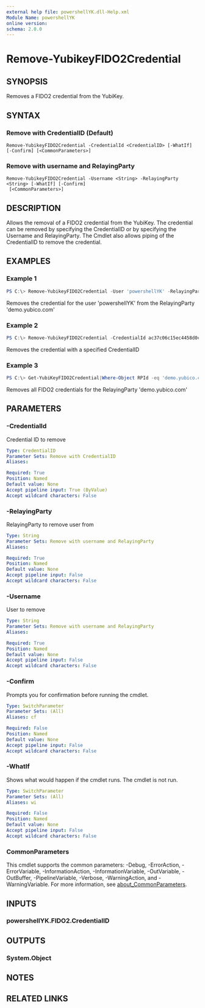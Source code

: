 ```yaml
---
external help file: powershellYK.dll-Help.xml
Module Name: powershellYK
online version:
schema: 2.0.0
---
```


# Remove-YubikeyFIDO2Credential

## SYNOPSIS
Removes a FIDO2 credential from the YubiKey.

## SYNTAX

### Remove with CredentialID (Default)
```
Remove-YubikeyFIDO2Credential -CredentialId <CredentialID> [-WhatIf] [-Confirm] [<CommonParameters>]
```

### Remove with username and RelayingParty
```
Remove-YubikeyFIDO2Credential -Username <String> -RelayingParty <String> [-WhatIf] [-Confirm]
 [<CommonParameters>]
```

## DESCRIPTION
Allows the removal of a FIDO2 credential from the YubiKey. The credential can be removed by specifying the CredentialID or by specifying the Username and RelayingParty.
The Cmdlet also allows piping of the CredentialID to remove the credential.

## EXAMPLES

### Example 1
```powershell
PS C:\> Remove-YubikeyFIDO2Credential -User 'powershellYK' -RelayingParty 'demo.yubico.com'
```

Removes the credential for the user 'powershellYK' from the RelayingParty 'demo.yubico.com'

### Example 2
```powershell
PS C:\> Remove-YubikeyFIDO2Credential -CredentialId ac37c06c15ec4458d0cf545db3cc0f8e3992e512d1c3e19d571417b12124634f01e6e3397bdbc8e74b96f950ea4bf600
```

Removes the credential with a specified CredentialID 

### Example 3
```powershell
PS C:\> Get-YubiKeyFIDO2Credential|Where-Object RPId -eq 'demo.yubico.com'|Remove-YubikeyFIDO2Credential -Confirm:$false
```

Removes all FIDO2 credentials for the RelayingParty 'demo.yubico.com'

## PARAMETERS

### -CredentialId
Credential ID to remove

```yaml
Type: CredentialID
Parameter Sets: Remove with CredentialID
Aliases:

Required: True
Position: Named
Default value: None
Accept pipeline input: True (ByValue)
Accept wildcard characters: False
```

### -RelayingParty
RelayingParty to remove user from

```yaml
Type: String
Parameter Sets: Remove with username and RelayingParty
Aliases:

Required: True
Position: Named
Default value: None
Accept pipeline input: False
Accept wildcard characters: False
```

### -Username
User to remove

```yaml
Type: String
Parameter Sets: Remove with username and RelayingParty
Aliases:

Required: True
Position: Named
Default value: None
Accept pipeline input: False
Accept wildcard characters: False
```

### -Confirm
Prompts you for confirmation before running the cmdlet.

```yaml
Type: SwitchParameter
Parameter Sets: (All)
Aliases: cf

Required: False
Position: Named
Default value: None
Accept pipeline input: False
Accept wildcard characters: False
```

### -WhatIf
Shows what would happen if the cmdlet runs.
The cmdlet is not run.

```yaml
Type: SwitchParameter
Parameter Sets: (All)
Aliases: wi

Required: False
Position: Named
Default value: None
Accept pipeline input: False
Accept wildcard characters: False
```

### CommonParameters
This cmdlet supports the common parameters: -Debug, -ErrorAction, -ErrorVariable, -InformationAction, -InformationVariable, -OutVariable, -OutBuffer, -PipelineVariable, -Verbose, -WarningAction, and -WarningVariable. For more information, see [about_CommonParameters](http://go.microsoft.com/fwlink/?LinkID=113216).

## INPUTS

### powershellYK.FIDO2.CredentialID

## OUTPUTS

### System.Object
## NOTES

## RELATED LINKS
